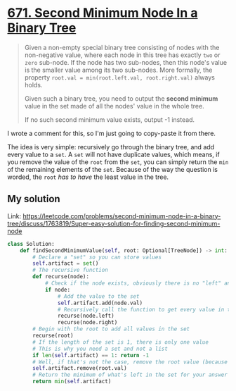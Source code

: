 # [671. Second Minimum Node In a Binary Tree](https://leetcode.com/problems/second-minimum-node-in-a-binary-tree/)

> Given a non-empty special binary tree consisting of nodes with the non-negative value, where each node in this tree has exactly `two` or `zero` sub-node. If the node has two sub-nodes, then this node's value is the smaller value among its two sub-nodes. More formally, the property `root.val = min(root.left.val, root.right.val)` always holds.
>
> Given such a binary tree, you need to output the **second minimum** value in the set made of all the nodes' value in the whole tree.
>
> If no such second minimum value exists, output -1 instead.

I wrote a comment for this, so I'm just going to copy-paste it from there.

The idea is very simple: recursively go through the binary tree, and add every value to a `set`. A `set` will not have duplicate values, which means, if you remove the value of the `root` from the `set`, you can simply return the `min` of the remaining elements of the `set`. Because of the way the question is worded, the `root` *has to have* the least value in the tree.

## My solution

Link: https://leetcode.com/problems/second-minimum-node-in-a-binary-tree/discuss/1763819/Super-easy-solution-for-finding-second-minimum-node

```python
class Solution:
    def findSecondMinimumValue(self, root: Optional[TreeNode]) -> int:
        # Declare a "set" so you can store values
        self.artifact = set()
        # The recursive function
        def recurse(node):
            # Check if the node exists, obviously there is no "left" and "right" for a non-existent node
            if node:
                # Add the value to the set
                self.artifact.add(node.val)
                # Recursively call the function to get every value in the set
                recurse(node.left)
                recurse(node.right)
        # Begin with the root to add all values in the set
        recurse(root)
        # If the length of the set is 1, there is only one value
        # This is why you need a set and not a list
        if len(self.artifact) == 1: return -1
        # Well, if that's not the case, remove the root value (because that will be the lowest)
        self.artifact.remove(root.val)
        # Return the minimum of what's left in the set for your answer
        return min(self.artifact)
```
